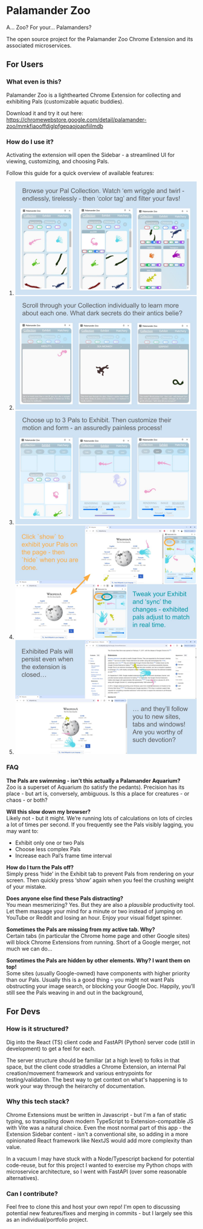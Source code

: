 # Palamander Zoo
A... Zoo? For your... Palamanders?

The open source project for the Palamander Zoo Chrome Extension and its associated microservices.

## For Users
### What even is this?
Palamander Zoo is a lighthearted Chrome Extension for collecting and exhibiting Pals (customizable aquatic buddies).

Download it and try it out here: https://chromewebstore.google.com/detail/palamander-zoo/mmkfiaooffdjglpfgepaojoapfiilmdb

### How do I use it?
Activating the extension will open the Sidebar - a streamlined UI for viewing, customizing, and choosing Pals.

Follow this guide for a quick overview of available features:

1. ![browse](./resources/instructions-browse.jpg)
2. ![browse](./resources/instructions-bios.jpg)
3. ![browse](./resources/instructions-modify.jpg)
4. ![browse](./resources/instructions-exhibit.jpg)
5. ![browse](./resources/instructions-follow.jpg)

### FAQ
**The Pals are swimming - isn’t this actually a Palamander Aquarium?** <br>
Zoo is a superset of Aquarium (to satisfy the pedants). Precision has its place - but art is, conversely, ambiguous. Is this a place for creatures - or chaos - or both?

**Will this slow down my browser?** <br>
Likely not - but it might. We’re running lots of calculations on lots of circles a lot of times per second. If you frequently see the Pals visibly lagging, you may want to:
* Exhibit only one or two Pals
* Choose less complex Pals
* Increase each Pal’s frame time interval

**How do I turn the Pals off?** <br>
Simply press ‘hide’ in the Exhibit tab to prevent Pals from rendering on your screen. Then quickly press ‘show’ again when you feel the crushing weight of your mistake.

**Does anyone else find these Pals distracting?** <br>
You mean mesmerizing? Yes. But they are also a *plausible* productivity tool. Let them massage your mind for a minute or two instead of jumping on YouTube or Reddit and losing an hour. Enjoy your visual fidget spinner.

**Sometimes the Pals are missing from my active tab. Why?** <br>
Certain tabs (in particular the Chrome home page and other Google sites) will block Chrome Extensions from running. Short of a Google merger, not much we can do…

**Sometimes the Pals are hidden by other elements. Why? I want them on top!** <br>
Some sites (usually Google-owned) have components with higher priority than our Pals. Usually this is a good thing - you might not want Pals obstructing your image search, or blocking your Google Doc. Happily, you’ll still see the Pals weaving in and out in the background,

## For Devs

### How is it structured?
Dig into the React (TS) client code and FastAPI (Python) server code (still in development) to get a feel for each.

The server structure should be familiar (at a high level) to folks in that space, but the client code straddles a Chrome Extension, an internal Pal creation/movement framework and various entrypoints for testing/validation. The best way to get context on what's happening is to work your way through the heirarchy of documentation.

### Why this tech stack?
Chrome Extensions must be written in Javascript - but I'm a fan of static typing, so transpiling down modern TypeScript to Extension-compatible JS with Vite was a natural choice. Even the most normal part of this app - the Extension Sidebar content - isn't a conventional site, so adding in a  more opinionated React framework like NextJS would add more complexity than value.

In a vacuum I may have stuck with a Node/Typescript backend for potential code-reuse, but for this project I wanted to exercise my Python chops with microservice architecture, so I went with FastAPI (over some reasonable alternatives).

### Can I contribute?
Feel free to clone this and host your own repo! I'm open to discussing potential new features/fixes and merging in commits - but I largely see this as an individual/portfolio project.
